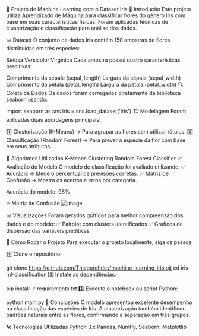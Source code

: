 🌿 Projeto de Machine Learning com o Dataset Iris
📌 Introdução
Este projeto utiliza Aprendizado de Máquina para classificar flores do gênero Iris com base em suas características físicas. Foram aplicadas técnicas de clusterização e classificação para análise dos dados.

📊 Dataset
O conjunto de dados Iris contém 150 amostras de flores distribuídas em três espécies:

Setosa
Versicolor
Virginica
Cada amostra possui quatro características preditivas:

Comprimento da sépala (sepal_length)
Largura da sépala (sepal_width)
Comprimento da pétala (petal_length)
Largura da pétala (petal_width)
🔍 Coleta de Dados
Os dados foram carregados diretamente da biblioteca seaborn usando:

import seaborn as sns
iris = sns.load_dataset('iris')
🏗 Modelagem
Foram aplicadas duas abordagens principais:

1️⃣ Clusterização (K-Means) → Para agrupar as flores sem utilizar rótulos.
2️⃣ Classificação (Random Forest) → Para prever a espécie da flor com base em seus atributos.

📌 Algoritmos Utilizados
K-Means Clustering
Random Forest Classifier
📈 Avaliação do Modelo
O modelo de classificação foi avaliado utilizando:
✅ Acurácia → Mede o percentual de previsões corretas.
✅ Matriz de Confusão → Mostra os acertos e erros por categoria.

Acurácia do modelo: 98%

🔥 Matriz de Confusão
![image](https://github.com/user-attachments/assets/18304d00-d576-4b68-b004-0f686b38767d)


📊 Visualizações
Foram gerados gráficos para melhor compreensão dos dados e do modelo:
✅ Pairplot com clusters identificados
✅ Gráficos de dispersão das variáveis preditivas

📂 Como Rodar o Projeto
Para executar o projeto localmente, siga os passos:

1️⃣ Clone o repositório:

git clone https://github.com/Thiagorchdev/machine-learning-iris.git
cd iris-ml-classification
2️⃣ Instale as dependências:

pip install -r requirements.txt
3️⃣ Execute o notebook ou script Python:

python main.py
📜 Conclusões
O modelo apresentou excelente desempenho na classificação das espécies de Iris. A clusterização também identificou padrões naturais entre as flores, confirmando a separação em três grupos.

🛠 Tecnologias Utilizadas
Python 3.x
Pandas, NumPy, Seaborn, Matplotlib
